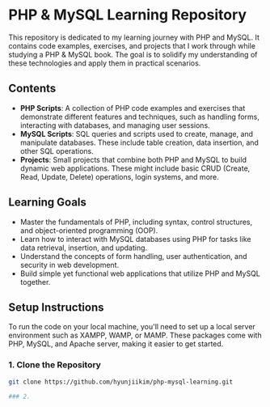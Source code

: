 # PHP & MySQL Learning Repository

This repository is dedicated to my learning journey with PHP and MySQL. It contains code examples, exercises, and projects that I work through while studying a PHP & MySQL book. The goal is to solidify my understanding of these technologies and apply them in practical scenarios.

## Contents

- **PHP Scripts**: A collection of PHP code examples and exercises that demonstrate different features and techniques, such as handling forms, interacting with databases, and managing user sessions.
- **MySQL Scripts**: SQL queries and scripts used to create, manage, and manipulate databases. These include table creation, data insertion, and other SQL operations.
- **Projects**: Small projects that combine both PHP and MySQL to build dynamic web applications. These might include basic CRUD (Create, Read, Update, Delete) operations, login systems, and more.

## Learning Goals

- Master the fundamentals of PHP, including syntax, control structures, and object-oriented programming (OOP).
- Learn how to interact with MySQL databases using PHP for tasks like data retrieval, insertion, and updating.
- Understand the concepts of form handling, user authentication, and security in web development.
- Build simple yet functional web applications that utilize PHP and MySQL together.

## Setup Instructions

To run the code on your local machine, you'll need to set up a local server environment such as XAMPP, WAMP, or MAMP. These packages come with PHP, MySQL, and Apache server, making it easier to get started.

### 1. Clone the Repository
```bash
git clone https://github.com/hyunjiikim/php-mysql-learning.git

### 2. 